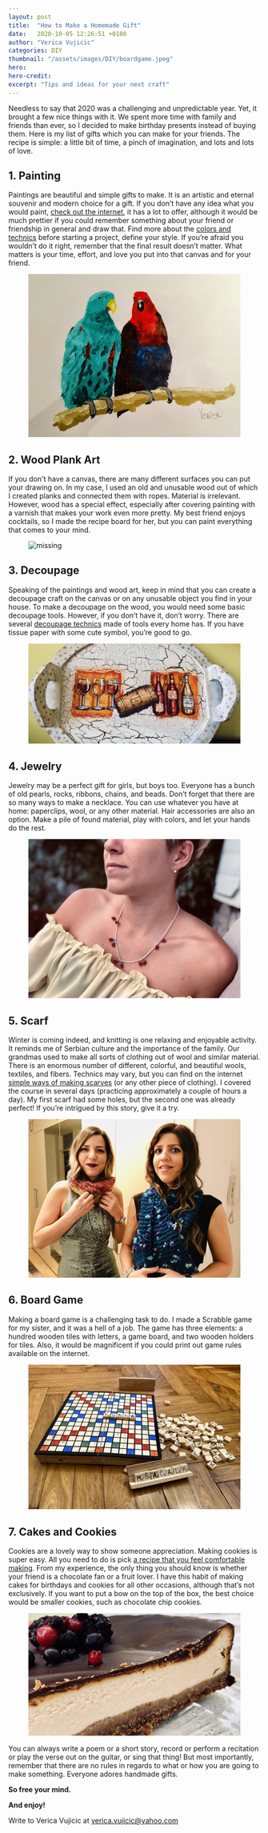 ```yaml
---
layout: post
title:  "How to Make a Homemade Gift"
date:   2020-10-05 12:26:51 +0100
author: "Verica Vujicic"
categories: DIY
thumbnail: "/assets/images/DIY/boardgame.jpeg"
hero:
hero-credit:
excerpt: "Tips and ideas for your next craft"
---
```

<drop-cap>N</drop-cap>eedless to say that 2020 was a challenging and unpredictable year. Yet, it brought a few nice things with it. We spent more time with family and friends than ever, so I decided to make birthday presents instead of buying them. Here is my list of gifts which you can make for your friends. The recipe is simple: a little bit of time, a pinch of imagination, and lots and lots of love.

## 1. Painting

Paintings are beautiful and simple gifts to make. It is an artistic and eternal souvenir and modern choice for a gift. If you don’t have any idea what you would paint, [check out the internet](https://www.google.com/search?q=diy+paintings&client=safari&rls=en&sxsrf=ALeKk03362OTABeH99avAEbq3bMSxPPEAw:1609602960906&source=lnms&tbm=isch&sa=X&ved=2ahUKEwjG3dqlzv3tAhURqaQKHaAtBywQ_AUoAXoECBQQAw&biw=1440&bih=837), it has a lot to offer, although it would be much prettier if you could remember something about your friend or friendship in general and draw that. Find more about the [colors and technics](https://www.pinterest.com/diyboards/diy-canvas-art/) before starting a project, define your style. If you’re afraid you wouldn’t do it right, remember that the final result doesn’t matter. What matters is your time, effort, and love you put into that canvas and for your friend.

<figure>
    <img src='/assets/images/DIY/papagaji.jpeg' alt='missing' />
    <figcaption></figcaption>
</figure>

## 2. Wood Plank Art

If you don't have a canvas, there are many different surfaces you can put your drawing on. In my case, I used an old and unusable wood out of which I created planks and connected them with ropes. Material is irrelevant. However, wood has a special effect, especially after covering painting with a varnish that makes your work even more pretty. My best friend enjoys cocktails, so I made the recipe board for her, but you can paint everything that comes to your mind.

<figure>
    <img src='/assets/images/DIY/kombo.png' alt='missing' />
    <figcaption></figcaption>
</figure>

## 3. Decoupage

Speaking of the paintings and wood art, keep in mind that you can create a decoupage craft on the canvas or on any unusable object you find in your house. To make a decoupage on the wood, you would need some basic decoupage tools. However, if you don’t have it, don’t worry. There are several [decoupage technics](https://www.google.com/search?q=decoupage+tutorial&source=lmns&bih=837&biw=1440&client=safari&hl=en&sa=X&ved=2ahUKEwjopKPdz_3tAhWWOuwKHazlCjgQ_AUoAHoECAEQAA) made of tools every home has. If you have tissue paper with some cute symbol, you’re good to go.

<figure>
    <img src='/assets/images/DIY/decoupage.jpeg' alt='missing' />
    <figcaption></figcaption>
</figure>

## 4. Jewelry 

Jewelry may be a perfect gift for girls, but boys too. Everyone has a bunch of old pearls, rocks, ribbons, chains, and beads. Don’t forget that there are so many ways to make a necklace. You can use whatever you have at home: paperclips, wool, or any other material. Hair accessories are also an option. Make a pile of found material, play with colors, and let your hands do the rest.

<figure>
    <img src='/assets/images/DIY/necklace.jpeg' alt='missing' />
    <figcaption></figcaption>
</figure>

## 5. Scarf

Winter is coming indeed, and knitting is one relaxing and enjoyable activity. It reminds me of Serbian culture and the importance of the family. Our grandmas used to make all sorts of clothing out of wool and similar material. There is an enormous number of different, colorful, and beautiful wools, textiles, and fibers. Technics may vary, but you can find on the internet [simple ways of making scarves](https://www.google.com/search?client=safari&bih=837&biw=1440&hl=en&sxsrf=ALeKk02jghXrnsa1w-Uf7E-MP8PdjY43qQ%3A1609603349296&ei=FZnwX8zFEenBlAbe97bwCQ&q=knitting+tutorial+for+beginners&oq=knitting+tutorial+&gs_lcp=CgZwc3ktYWIQAxgAMgoIABDJAxAUEIcCMgIIADICCAAyAggAMgIIADICCAAyAggAMgIIADICCAAyAggAOgcIIxDqAhAnOgQIIxAnOggIABDJAxCRAjoFCAAQkQI6CAguEMcBEKMCOggILhDHARCvAToECAAQQzoCCC46BQgAEMkDOgQIABAKOgcIABDJAxBDOgcIABAUEIcCULXuAVjdkwJgtZsCaAJwAXgAgAGiAYgBtA-SAQQxMC45mAEAoAEBqgEHZ3dzLXdperABCsABAQ&sclient=psy-ab) (or any other piece of clothing). I covered the course in several days (practicing approximately a couple of hours a day). My first scarf had some holes, but the second one was already perfect! If you’re intrigued by this story, give it a try.

<figure>
    <img src='/assets/images/DIY/scarf.jpeg' alt='missing' />
    <figcaption></figcaption>
</figure>

## 6. Board Game

Making a board game is a challenging task to do. I made a Scrabble game for my sister, and it was a hell of a job. The game has three elements: a hundred wooden tiles with letters, a game board, and two wooden holders for tiles. Also, it would be magnificent if you could print out game rules available on the internet.

<figure>
    <img src='/assets/images/DIY/boardgame.jpeg' alt='missing' />
    <figcaption></figcaption>
</figure>

## 7. Cakes and Cookies

Cookies are a lovely way to show someone appreciation. Making cookies is super easy. All you need to do is pick [a recipe that you feel comfortable making](https://www.google.com/search?client=safari&bih=837&biw=1440&hl=en&sxsrf=ALeKk02pS5AaiO2amSS6w1w-u6-oxJqH5g%3A1609603465977&ei=iZnwX-uAO6f5sAfNwLWYCg&q=easy+recipes+cookies&oq=easy+recipes+cookies&gs_lcp=CgZwc3ktYWIQAzIFCAAQyQMyAggAMgYIABAWEB4yBggAEBYQHjIGCAAQFhAeMgYIABAWEB4yBggAEBYQHjIGCAAQFhAeMgYIABAWEB4yBggAEBYQHjoECAAQRzoHCAAQyQMQQzoECAAQQzoHCAAQFBCHAjoICAAQyQMQkQJQ6BFYlhlgshxoAHACeACAAWeIAeoFkgEDNy4xmAEAoAEBqgEHZ3dzLXdpesgBB8ABAQ&sclient=psy-ab&ved=0ahUKEwir6cWW0P3tAhWnPOwKHU1gDaMQ4dUDCAw&uact=5). From my experience, the only thing you should know is whether your friend is a chocolate fan or a fruit lover. I have this habit of making cakes for birthdays and cookies for all other occasions, although that’s not exclusively. If you want to put a bow on the top of the box, the best choice would be smaller cookies, such as chocolate chip cookies.

<figure>
    <img src='/assets/images/DIY/cake.jpeg' alt='missing' />
    <figcaption></figcaption>
</figure>

You can always write a poem or a short story, record or perform a recitation or play the verse out on the guitar, or sing that thing! But most importantly, remember that there are no rules in regards to what or how you are going to make something. Everyone adores handmade gifts. 

**So free your mind.** 

**And enjoy!**


Write to Verica Vujicic at [verica.vujicic@yahoo.com](mailto:verica.vujicic@yahoo.com)